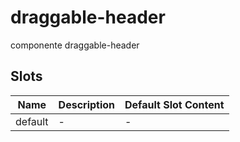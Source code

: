 # draggable-header

componente draggable-header

## Slots

<!-- @vuese:draggable-header:slots:start -->
|Name|Description|Default Slot Content|
|---|---|---|
|default|-|-|

<!-- @vuese:draggable-header:slots:end -->


